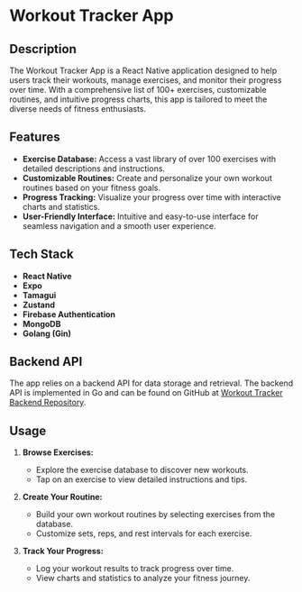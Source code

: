 # Workout Tracker App

## Description

The Workout Tracker App is a React Native application designed to help users track their workouts, manage exercises, and monitor their progress over time. With a comprehensive list of 100+ exercises, customizable routines, and intuitive progress charts, this app is tailored to meet the diverse needs of fitness enthusiasts.

## Features

- **Exercise Database:** Access a vast library of over 100 exercises with detailed descriptions and instructions.
- **Customizable Routines:** Create and personalize your own workout routines based on your fitness goals.
- **Progress Tracking:** Visualize your progress over time with interactive charts and statistics.
- **User-Friendly Interface:** Intuitive and easy-to-use interface for seamless navigation and a smooth user experience.

## Tech Stack

- **React Native**
- **Expo**
- **Tamagui**
- **Zustand**
- **Firebase Authentication**
- **MongoDB**
- **Golang (Gin)**

## Backend API

The app relies on a backend API for data storage and retrieval. The backend API is implemented in Go and can be found on GitHub at [Workout Tracker Backend Repository](https://github.com/GiwrgosGln/FitnessAPI).

## Usage

1. **Browse Exercises:**
   - Explore the exercise database to discover new workouts.
   - Tap on an exercise to view detailed instructions and tips.

2. **Create Your Routine:**
   - Build your own workout routines by selecting exercises from the database.
   - Customize sets, reps, and rest intervals for each exercise.

3. **Track Your Progress:**
   - Log your workout results to track progress over time.
   - View charts and statistics to analyze your fitness journey.

